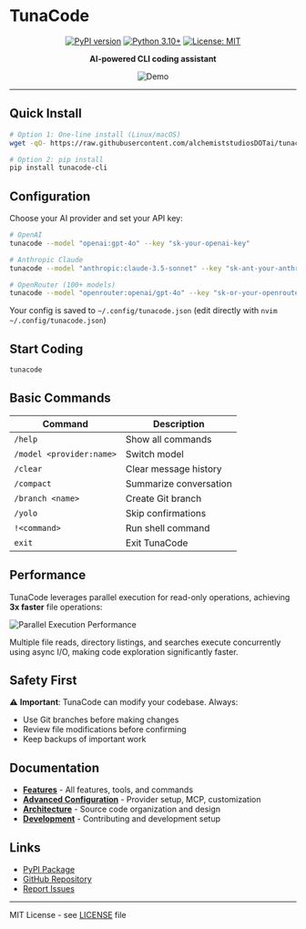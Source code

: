 # TunaCode

<div align="center">

[![PyPI version](https://badge.fury.io/py/tunacode-cli.svg)](https://badge.fury.io/py/tunacode-cli)
[![Python 3.10+](https://img.shields.io/badge/python-3.10+-blue.svg)](https://www.python.org/downloads/)
[![License: MIT](https://img.shields.io/badge/License-MIT-yellow.svg)](https://opensource.org/licenses/MIT)

**AI-powered CLI coding assistant**

![Demo](docs/assets/demo.gif)

</div>

---

## Quick Install

```bash
# Option 1: One-line install (Linux/macOS)
wget -qO- https://raw.githubusercontent.com/alchemiststudiosDOTai/tunacode/master/scripts/install_linux.sh | bash

# Option 2: pip install
pip install tunacode-cli
```

## Configuration

Choose your AI provider and set your API key:

```bash
# OpenAI
tunacode --model "openai:gpt-4o" --key "sk-your-openai-key"

# Anthropic Claude  
tunacode --model "anthropic:claude-3.5-sonnet" --key "sk-ant-your-anthropic-key"

# OpenRouter (100+ models)
tunacode --model "openrouter:openai/gpt-4o" --key "sk-or-your-openrouter-key"
```

Your config is saved to `~/.config/tunacode.json` (edit directly with `nvim ~/.config/tunacode.json`)

## Start Coding

```bash
tunacode
```

## Basic Commands

| Command | Description |
| ------- | ----------- |
| `/help` | Show all commands |
| `/model <provider:name>` | Switch model |
| `/clear` | Clear message history |
| `/compact` | Summarize conversation |
| `/branch <name>` | Create Git branch |
| `/yolo` | Skip confirmations |
| `!<command>` | Run shell command |
| `exit` | Exit TunaCode |

## Performance

TunaCode leverages parallel execution for read-only operations, achieving **3x faster** file operations:

![Parallel Execution Performance](docs/assets/parrelel_work_3x.png)

Multiple file reads, directory listings, and searches execute concurrently using async I/O, making code exploration significantly faster.

## Safety First

⚠️ **Important**: TunaCode can modify your codebase. Always:
- Use Git branches before making changes
- Review file modifications before confirming
- Keep backups of important work

## Documentation

- [**Features**](docs/FEATURES.md) - All features, tools, and commands
- [**Advanced Configuration**](docs/ADVANCED-CONFIG.md) - Provider setup, MCP, customization
- [**Architecture**](docs/ARCHITECTURE.md) - Source code organization and design
- [**Development**](docs/DEVELOPMENT.md) - Contributing and development setup

## Links

- [PyPI Package](https://pypi.org/project/tunacode-cli/)
- [GitHub Repository](https://github.com/alchemiststudiosDOTai/tunacode)
- [Report Issues](https://github.com/alchemiststudiosDOTai/tunacode/issues)

---

MIT License - see [LICENSE](LICENSE) file